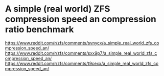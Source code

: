 # A simple (real world) ZFS compression speed an compression ratio benchmark

<https://www.reddit.com/r/zfs/comments/svnycx/a_simple_real_world_zfs_compression_speed_an/>
<https://www.reddit.com/r/zfs/comments/sxx9p7/a_simple_real_world_zfs_compression_speed_an/>
<https://www.reddit.com/r/zfs/comments/t9cexx/a_simple_real_world_zfs_compression_speed_an/>
